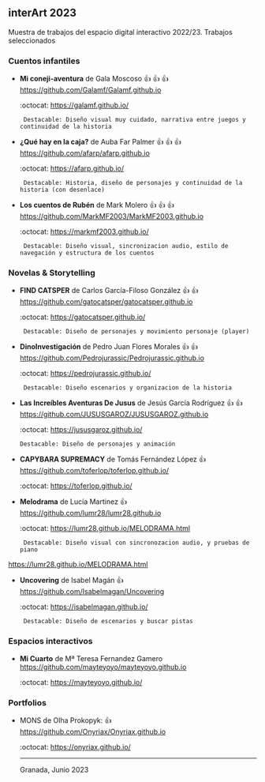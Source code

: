 ## interArt 2023

Muestra de trabajos del espacio digital interactivo 2022/23. Trabajos seleccionados







### Cuentos infantiles


   
* **Mi coneji-aventura** de Gala Moscoso  :+1: :+1: :+1:   https://github.com/Galamf/Galamf.github.io

   :octocat: https://galamf.github.io/
   
      
       Destacable: Diseño visual muy cuidado, narrativa entre juegos y continuidad de la historia 
 

* **¿Qué hay en la caja?** de Auba Far Palmer :+1: :+1: :+1:  https://github.com/afarp/afarp.github.io

   :octocat: https://afarp.github.io/

      
       Destacable: Historia, diseño de personajes y continuidad de la historia (con desenlace)  
   
 
* **Los cuentos de Rubén** de Mark Molero :+1: :+1: :+1:   https://github.com/MarkMF2003/MarkMF2003.github.io

   :octocat: https://markmf2003.github.io/

     
       Destacable: Diseño visual, sincronizacion audio, estilo de navegación y estructura de los cuentos 
      


### Novelas & Storytelling



* **FIND CATSPER** de Carlos García-Filoso González  :+1: :+1: https://github.com/gatocatsper/gatocatsper.github.io

   :octocat: https://gatocatsper.github.io/

      
       Destacable: Diseño de personajes y movimiento personaje (player)
   

* **DinoInvestigación** de Pedro Juan Flores Morales :+1: :+1: https://github.com/Pedrojurassic/Pedrojurassic.github.io

   :octocat: https://pedrojurassic.github.io/

      
       Destacable: Diseño escenarios y organizacion de la historia 
   



*  **Las Increíbles Aventuras De Jusus** de Jesús García Rodríguez  :+1: :+1:  https://github.com/JUSUSGAROZ/JUSUSGAROZ.github.io
 
      :octocat:   https://jususgaroz.github.io/
      
       Destacable: Diseño de personajes y animación
   
   
   
* **CAPYBARA SUPREMACY** de Tomás Fernández López :+1:  https://github.com/toferlop/toferlop.github.io/


   :octocat: https://toferlop.github.io/
   
 
 
* **Melodrama** de Lucía Martinez  :+1:  https://github.com/lumr28/lumr28.github.io

   :octocat:  https://lumr28.github.io/MELODRAMA.html
   
      
       Destacable: Diseño visual con sincronozacion audio, y pruebas de piano  
  
 
 
 https://lumr28.github.io/MELODRAMA.html
   
* **Uncovering** de  Isabel Magán :+1:  https://github.com/Isabelmagan/Uncovering

   :octocat: https://isabelmagan.github.io/

     
       Destacable: Diseño de escenarios y buscar pistas
   
   


### Espacios interactivos 


*  **Mi Cuarto** de Mª Teresa Fernandez Gamero   https://github.com/mayteyoyo/mayteyoyo.github.io

   :octocat: https://mayteyoyo.github.io/









### Portfolios

* MONS de Olha Prokopyk:   :+1: https://github.com/Onyriax/Onyriax.github.io 

  :octocat: https://onyriax.github.io/
 
  
  ----
  
  
  Granada, Junio 2023
  
